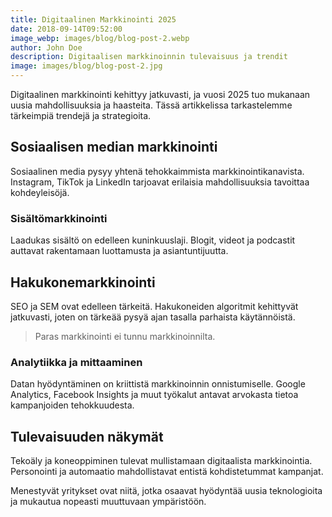 ```yaml
---
title: Digitaalinen Markkinointi 2025
date: 2018-09-14T09:52:00
image_webp: images/blog/blog-post-2.webp
author: John Doe
description: Digitaalisen markkinoinnin tulevaisuus ja trendit
image: images/blog/blog-post-2.jpg
---
```

Digitaalinen markkinointi kehittyy jatkuvasti, ja vuosi 2025 tuo mukanaan uusia mahdollisuuksia ja haasteita. Tässä artikkelissa tarkastelemme tärkeimpiä trendejä ja strategioita.

## Sosiaalisen median markkinointi

Sosiaalinen media pysyy yhtenä tehokkaimmista markkinointikanavista. Instagram, TikTok ja LinkedIn tarjoavat erilaisia mahdollisuuksia tavoittaa kohdeyleisöjä.

### Sisältömarkkinointi

Laadukas sisältö on edelleen kuninkuuslaji. Blogit, videot ja podcastit auttavat rakentamaan luottamusta ja asiantuntijuutta.

## Hakukonemarkkinointi

SEO ja SEM ovat edelleen tärkeitä. Hakukoneiden algoritmit kehittyvät jatkuvasti, joten on tärkeää pysyä ajan tasalla parhaista käytännöistä.

> Paras markkinointi ei tunnu markkinoinnilta.

### Analytiikka ja mittaaminen

Datan hyödyntäminen on kriittistä markkinoinnin onnistumiselle. Google Analytics, Facebook Insights ja muut työkalut antavat arvokasta tietoa kampanjoiden tehokkuudesta.

## Tulevaisuuden näkymät

Tekoäly ja koneoppiminen tulevat mullistamaan digitaalista markkinointia. Personointi ja automaatio mahdollistavat entistä kohdistetummat kampanjat.

Menestyvät yritykset ovat niitä, jotka osaavat hyödyntää uusia teknologioita ja mukautua nopeasti muuttuvaan ympäristöön.
